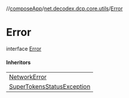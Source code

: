 //[composeApp](../../../index.md)/[net.decodex.dcp.core.utils](../index.md)/[Error](index.md)

# Error

interface [Error](index.md)

#### Inheritors

| |
|---|
| [NetworkError](../-network-error/index.md) |
| [SuperTokensStatusException](../../net.decodex.dcp.core.supertokens.common/-super-tokens-status-exception/index.md) |

